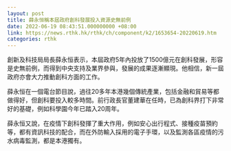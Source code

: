 ```yaml
---
layout: post
title: 薛永恒稱本屆政府創科發展投入資源史無前例　
date: 2022-06-19 08:43:51.000000000 +08:00
link: https://news.rthk.hk/rthk/ch/component/k2/1653654-20220619.htm
categories: rthk
---
```


創新及科技局局長薛永恒表示，本屆政府5年內投放了1500億元在創科發展，形容是史無前例，而得到中央支持及業界參與，發展的成果逐漸顯現。他相信，新一屆政府亦會大力推動創科方面的工作。

薛永恒在一個電台節目說，過往20多年本港幾個傳統產業，包括金融和貿易等都做得好，但創科要投入較多時間。前行政長官董建華在任時，已為創科界打下非常好的基礎，例如科學園今年已踏入20周年。

薛永恒又說，在疫情下創科發揮了重大作用，例如安心出行程式、接種疫苗預約等，都有資訊科技的配合，而在外防輸入採用的電子手環，以及監測各區疫情的污水病毒監測，都是本港獨有。
